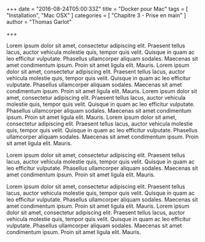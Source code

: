 +++
date = "2016-08-24T05:00:33Z"
title = "Docker pour Mac"
tags = [ "Installation", "Mac OSX" ]
categories = [ "Chapitre 3 - Prise en main" ]
author = "Thomas Garlot"

+++

Lorem ipsum dolor sit amet, consectetur adipiscing elit. Praesent tellus lacus, auctor vehicula molestie quis, tempor quis velit. Quisque in quam ac leo efficitur vulputate. Phasellus ullamcorper aliquam sodales. Maecenas sit amet condimentum ipsum. Proin sit amet ligula elit. Mauris.
Lorem ipsum dolor sit amet, consectetur adipiscing elit. Praesent tellus lacus, auctor vehicula molestie quis, tempor quis velit. Quisque in quam ac leo efficitur vulputate. Phasellus ullamcorper aliquam sodales. Maecenas sit amet condimentum ipsum. Proin sit amet ligula elit. Mauris.
Lorem ipsum dolor sit amet, consectetur adipiscing elit. Praesent tellus lacus, auctor vehicula molestie quis, tempor quis velit. Quisque in quam ac leo efficitur vulputate. Phasellus ullamcorper aliquam sodales. Maecenas sit amet condimentum ipsum. Proin sit amet ligula elit. Mauris.
Lorem ipsum dolor sit amet, consectetur adipiscing elit. Praesent tellus lacus, auctor vehicula molestie quis, tempor quis velit. Quisque in quam ac leo efficitur vulputate. Phasellus ullamcorper aliquam sodales. Maecenas sit amet condimentum ipsum. Proin sit amet ligula elit. Mauris.


Lorem ipsum dolor sit amet, consectetur adipiscing elit. Praesent tellus lacus, auctor vehicula molestie quis, tempor quis velit. Quisque in quam ac leo efficitur vulputate. Phasellus ullamcorper aliquam sodales. Maecenas sit amet condimentum ipsum. Proin sit amet ligula elit. Mauris.

Lorem ipsum dolor sit amet, consectetur adipiscing elit. Praesent tellus lacus, auctor vehicula molestie quis, tempor quis velit. Quisque in quam ac leo efficitur vulputate. Phasellus ullamcorper aliquam sodales. Maecenas sit amet condimentum ipsum. Proin sit amet ligula elit. Mauris.
Lorem ipsum dolor sit amet, consectetur adipiscing elit. Praesent tellus lacus, auctor vehicula molestie quis, tempor quis velit. Quisque in quam ac leo efficitur vulputate. Phasellus ullamcorper aliquam sodales. Maecenas sit amet condimentum ipsum. Proin sit amet ligula elit. Mauris.
